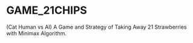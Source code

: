# GAME_21CHIPS
(Cat Human vs AI) A Game and Strategy of Taking Away 21 Strawberries with Minimax Algorithm.
